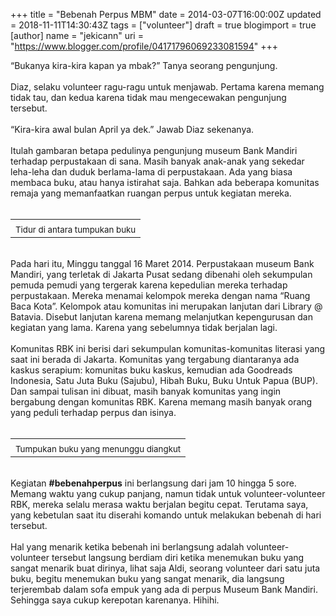 +++
title = "Bebenah Perpus MBM"
date = 2014-03-07T16:00:00Z
updated = 2018-11-11T14:30:43Z
tags = ["volunteer"]
draft = true
blogimport = true 
[author]
	name = "jekicann"
	uri = "https://www.blogger.com/profile/04171796069233081594"
+++

“Bukanya kira-kira kapan ya mbak?” Tanya seorang pengunjung.<br /><br />Diaz, selaku volunteer ragu-ragu untuk menjawab. Pertama karena memang tidak tau, dan kedua karena tidak mau mengecewakan pengunjung tersebut.<br /><br />“Kira-kira awal bulan April ya dek.” Jawab Diaz sekenanya.<br /><br />Itulah gambaran betapa pedulinya pengunjung museum Bank Mandiri terhadap perpustakaan di sana. Masih banyak anak-anak yang sekedar leha-leha dan duduk berlama-lama di perpustakaan. Ada yang biasa membaca buku, atau hanya istirahat saja. Bahkan ada beberapa komunitas remaja yang memanfaatkan ruangan perpus untuk kegiatan mereka.<br /><br /><table align="center" cellpadding="0" cellspacing="0" class="tr-caption-container" style="margin-left: auto; margin-right: auto; text-align: center;"><tbody><tr><td style="text-align: center;"><img alt="" src="https://farm6.staticflickr.com/5497/14245668795_e08b71cec0_c.jpg" style="margin-left: auto; margin-right: auto;" /></td></tr><tr><td class="tr-caption" style="text-align: center;"><span style="font-size: 13.3333px; text-align: start;">Tidur di antara tumpukan buku</span></td></tr></tbody></table><br />Pada hari itu, Minggu tanggal 16 Maret 2014. Perpustakaan museum Bank Mandiri, yang terletak di Jakarta Pusat sedang dibenahi oleh sekumpulan pemuda pemudi yang tergerak karena kepedulian mereka terhadap perpustakaan. Mereka menamai kelompok mereka dengan nama “Ruang Baca Kota”. Kelompok atau komunitas ini merupakan lanjutan dari Library @ Batavia. Disebut lanjutan karena memang melanjutkan kepengurusan dan kegiatan yang lama. Karena yang sebelumnya tidak berjalan lagi.<br /><br />Komunitas RBK ini berisi dari sekumpulan komunitas-komunitas literasi yang saat ini berada di Jakarta. Komunitas yang tergabung diantaranya ada kaskus serapium: komunitas buku kaskus, kemudian ada Goodreads Indonesia, Satu Juta Buku (Sajubu), Hibah Buku, Buku Untuk Papua (BUP). Dan sampai tulisan ini dibuat, masih banyak komunitas yang ingin bergabung dengan komunitas RBK. Karena memang masih banyak orang yang peduli terhadap perpus dan isinya.<br /><br /><table align="center" cellpadding="0" cellspacing="0" class="tr-caption-container" style="margin-left: auto; margin-right: auto; text-align: center;"><tbody><tr><td style="text-align: center;"><img alt="" src="https://farm6.staticflickr.com/5536/14245365714_a321ca9eda_c.jpg" style="margin-left: auto; margin-right: auto;" /></td></tr><tr><td class="tr-caption" style="text-align: center;"><div><small><span style="font-size: 13.3333px; text-align: start;">Tumpukan buku yang menunggu diangkut</span></small></div></td></tr></tbody></table><br />Kegiatan <b>#bebenahperpus</b> ini berlangsung dari jam 10 hingga 5 sore. Memang waktu yang cukup panjang, namun tidak untuk volunteer-volunteer RBK, mereka selalu merasa waktu berjalan begitu cepat. Terutama saya, yang kebetulan saat itu diserahi komando untuk melakukan bebenah di hari tersebut.<br /><br />Hal yang menarik ketika bebenah ini berlangsung adalah volunteer-volunteer tersebut langsung berdiam diri ketika menemukan buku yang sangat menarik buat dirinya, lihat saja Aldi, seorang volunteer dari satu juta buku, begitu menemukan buku yang sangat menarik, dia langsung terjerembab dalam sofa empuk yang ada di perpus Museum Bank Mandiri. Sehingga saya cukup kerepotan karenanya. Hihihi.
